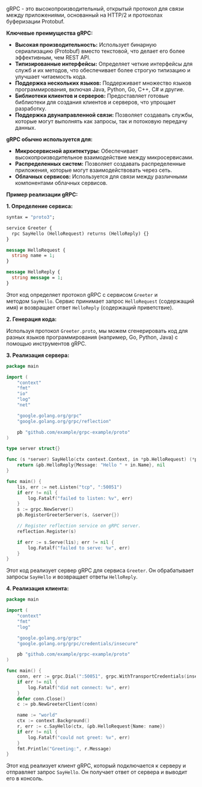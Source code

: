 

gRPC - это высокопроизводительный, открытый протокол для связи между приложениями, основанный на HTTP/2 и протоколах буферизации Protobuf.

**Ключевые преимущества gRPC:**

- **Высокая производительность:** Использует бинарную сериализацию (Protobuf) вместо текстовой, что делает его более эффективным, чем REST API.
- **Типизированные интерфейсы:** Определяет четкие интерфейсы для служб и их методов, что обеспечивает более строгую типизацию и улучшает читаемость кода.
- **Поддержка нескольких языков:** Поддерживает множество языков программирования, включая Java, Python, Go, C++, C# и другие.
- **Библиотеки клиентов и серверов:** Предоставляет готовые библиотеки для создания клиентов и серверов, что упрощает разработку.
- **Поддержка двунаправленной связи:** Позволяет создавать службы, которые могут выполнять как запросы, так и потоковую передачу данных.

**gRPC обычно используется для:**

- **Микросервисной архитектуры:** Обеспечивает высокопроизводительное взаимодействие между микросервисами.
- **Распределенных систем:** Позволяет создавать распределенные приложения, которые могут взаимодействовать через сеть.
- **Облачных сервисов:** Используется для связи между различными компонентами облачных сервисов.

**Пример реализации gRPC:**

**1. Определение сервиса:**

```proto
syntax = "proto3";

service Greeter {
  rpc SayHello (HelloRequest) returns (HelloReply) {}
}

message HelloRequest {
  string name = 1;
}

message HelloReply {
  string message = 1;
}
```

Этот код определяет протокол gRPC с сервисом `Greeter` и методом `SayHello`. Сервис принимает запрос `HelloRequest` (содержащий имя) и возвращает ответ `HelloReply` (содержащий приветствие).

**2. Генерация кода:**

Используя протокол `Greeter.proto`, мы можем сгенерировать код для разных языков программирования (например, Go, Python, Java) с помощью инструментов gRPC.

**3. Реализация сервера:**

```go
package main

import (
	"context"
	"fmt"
	"io"
	"log"
	"net"

	"google.golang.org/grpc"
	"google.golang.org/grpc/reflection"

	pb "github.com/example/grpc-example/proto"
)

type server struct{}

func (s *server) SayHello(ctx context.Context, in *pb.HelloRequest) (*pb.HelloReply, error) {
	return &pb.HelloReply{Message: "Hello " + in.Name}, nil
}

func main() {
	lis, err := net.Listen("tcp", ":50051")
	if err != nil {
		log.Fatalf("failed to listen: %v", err)
	}
	s := grpc.NewServer()
	pb.RegisterGreeterServer(s, &server{})

	// Register reflection service on gRPC server.
	reflection.Register(s)

	if err := s.Serve(lis); err != nil {
		log.Fatalf("failed to serve: %v", err)
	}
}
```

Этот код реализует сервер gRPC для сервиса `Greeter`. Он обрабатывает запросы `SayHello` и возвращает ответы `HelloReply`.

**4. Реализация клиента:**

```go
package main

import (
	"context"
	"fmt"
	"log"

	"google.golang.org/grpc"
	"google.golang.org/grpc/credentials/insecure"

	pb "github.com/example/grpc-example/proto"
)

func main() {
	conn, err := grpc.Dial(":50051", grpc.WithTransportCredentials(insecure.NewCredentials()))
	if err != nil {
		log.Fatalf("did not connect: %v", err)
	}
	defer conn.Close()
	c := pb.NewGreeterClient(conn)

	name := "world"
	ctx := context.Background()
	r, err := c.SayHello(ctx, &pb.HelloRequest{Name: name})
	if err != nil {
		log.Fatalf("could not greet: %v", err)
	}
	fmt.Println("Greeting:", r.Message)
}
```

Этот код реализует клиент gRPC, который подключается к серверу и отправляет запрос `SayHello`. Он получает ответ от сервера и выводит его в консоль.